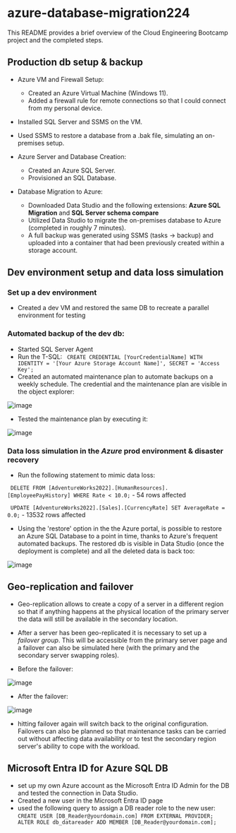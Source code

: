 # azure-database-migration224

This README provides a brief overview of the Cloud Engineering Bootcamp project and the completed steps.


## Production db setup & backup 

* Azure VM and Firewall Setup:
  - Created an Azure Virtual Machine (Windows 11).
  - Added a firewall rule for remote connections so that I could connect from my personal device.
  
* Installed SQL Server and SSMS on the VM.

* Used SSMS to restore a database from a .bak file, simulating an on-premises setup.

* Azure Server and Database Creation:
  - Created an Azure SQL Server.
  - Provisioned an SQL Database.

* Database Migration to Azure:
  - Downloaded Data Studio and the following extensions: **Azure SQL Migration** and **SQL Server schema compare** 
  - Utilized Data Studio to migrate the on-premises database to Azure (completed in roughly 7 minutes).
  - A full backup was generated using SSMS (tasks -> backup) and uploaded into a container that had been previously created within a storage account.
 
    
 
## Dev environment setup and data loss simulation


### Set up a dev environment

* Created a dev VM and restored the same DB to recreate a parallel environment for testing
  
  
### Automated backup of the dev db:

  * Started SQL Server Agent
  * Run the T-SQL:
    `` CREATE CREDENTIAL [YourCredentialName]
      WITH IDENTITY = '[Your Azure Storage Account Name]',
      SECRET = 'Access Key';``
  * Created an automated maintenance plan to automate backups on a weekly schedule.
The credential and the maintenance plan are visible in the object explorer:
      
![image](https://github.com/dedalus94/azure-database-migration224/assets/49538048/fb81dbab-9a1f-48b1-9389-aacd97dff733)

  * Tested the maintenance plan by executing it: 
    
![image](https://github.com/dedalus94/azure-database-migration224/assets/49538048/ee0de569-fb13-4616-8dc7-d6633fd0ef71)


### Data loss simulation in the *Azure* prod environment & disaster recovery

  * Run the following statement to mimic data loss:
    
`` DELETE FROM [AdventureWorks2022].[HumanResources].[EmployeePayHistory]
WHERE Rate < 10.0;``  - 54 rows affected


`` UPDATE [AdventureWorks2022].[Sales].[CurrencyRate]
SET AverageRate = 0.0;`` - 13532 rows affected 

  * Using the 'restore' option in the the Azure portal, is possible to restore an Azure SQL Database to a point in time, thanks to Azure's frequent automated backups. The restored db is visible in Data Studio (once the deployment is complete) and all the deleted data is back too:

![image](https://github.com/dedalus94/azure-database-migration224/assets/49538048/beb82d98-3be1-4722-89bf-f9760f2817de)


## Geo-replication and failover

* Geo-replication allows to create a copy of a server in a different region so that if anything happens at the physical location of the primary server the data will still be available in the secondary location.
  
* After a server has been geo-replicated it is necessary to set up a *failover group*. This will be accessible from the primary server page and a failover can also be simulated here (with the primary and the secondary server swapping roles).
  
* Before the failover:
  
![image](https://github.com/dedalus94/azure-database-migration224/assets/49538048/36a5e5f2-4214-4019-9144-e4db817c5439)

* After the failover:
  
![image](https://github.com/dedalus94/azure-database-migration224/assets/49538048/aab4128f-fd3b-44cb-8fe8-9442b9b0bf69)

* hitting failover again will switch back to the original configuration. Failovers can also be planned so that maintenance tasks can be carried out without affecting data availability or to test the secondary region server's ability to cope with the workload. 

## Microsoft Entra ID for Azure SQL DB

* set up my own Azure account as the Microsoft Entra ID Admin for the DB and tested the connection in Data Studio.
* Created a new user in the Microsoft Entra ID page
* used the following query to assign a DB reader role to the new user: ``CREATE USER [DB_Reader@yourdomain.com] FROM EXTERNAL PROVIDER;
ALTER ROLE db_datareader ADD MEMBER [DB_Reader@yourdomain.com];``

    


